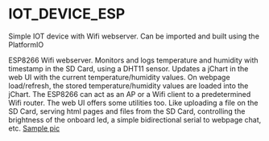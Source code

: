 # IOT_DEVICE_ESP
Simple IOT device with Wifi webserver. Can be imported and built using the PlatformIO 

ESP8266 Wifi webserver. Monitors and logs temperature and humidity with timestamp in the SD Card, using a DHT11 sensor.
Updates a jChart in the web UI with the current temperature/humidity values. On webpage load/refresh, the stored temperature/humidity values
are loaded into the jChart.
The ESP8266 can act as an AP or a Wifi client to a predetermined Wifi router.
The web UI offers some utilities too. Like uploading a file on the SD Card, serving html pages and files from the SD Card, controlling 
the brightness of the onboard led, a simple bidirectional serial to webpage chat, etc.
[Sample pic](img/esp8266.jpg)
